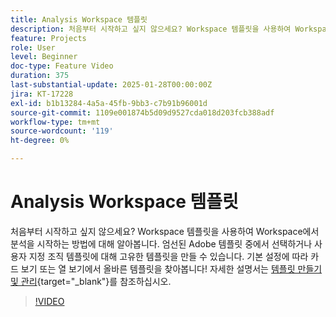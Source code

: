 ```yaml
---
title: Analysis Workspace 템플릿
description: 처음부터 시작하고 싶지 않으세요? Workspace 템플릿을 사용하여 Workspace에서 분석을 시작하는 방법에 대해 알아봅니다. 엄선된 Adobe 템플릿 중에서 선택하거나 사용자 지정 조직 템플릿에 대해 고유한 템플릿을 만들 수 있습니다. 기본 설정에 따라 카드 보기 또는 열 보기에서 올바른 템플릿을 찾아봅니다!
feature: Projects
role: User
level: Beginner
doc-type: Feature Video
duration: 375
last-substantial-update: 2025-01-28T00:00:00Z
jira: KT-17228
exl-id: b1b13284-4a5a-45fb-9bb3-c7b91b96001d
source-git-commit: 1109e001874b5d09d9527cda018d203fcb388adf
workflow-type: tm+mt
source-wordcount: '119'
ht-degree: 0%

---
```


# Analysis Workspace 템플릿

처음부터 시작하고 싶지 않으세요? Workspace 템플릿을 사용하여 Workspace에서 분석을 시작하는 방법에 대해 알아봅니다. 엄선된 Adobe 템플릿 중에서 선택하거나 사용자 지정 조직 템플릿에 대해 고유한 템플릿을 만들 수 있습니다. 기본 설정에 따라 카드 보기 또는 열 보기에서 올바른 템플릿을 찾아봅니다! 자세한 설명서는 [템플릿 만들기 및 관리](https://experienceleague.adobe.com/ko/docs/analytics-platform/using/cja-workspace/templates/create-templates?lang=en){target="_blank"}를 참조하십시오.

>[!VIDEO](https://video.tv.adobe.com/v/3443169/?learn=on&enablevpops)
